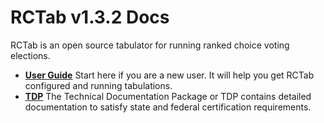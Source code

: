 # RCTab v1.3.2 Docs

RCTab is an open source tabulator for running ranked choice voting elections.


- **[User Guide](user_guide/user_guide.md)** Start here if you are a new user. It will help you get RCTab configured and running tabulations.
- **[TDP](tdp/00_documentation_abstracts.md)** The Technical Documentation Package or TDP contains detailed documentation to satisfy state and federal certification requirements. 